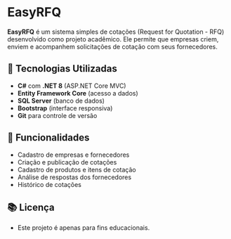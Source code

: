 # EasyRFQ

**EasyRFQ** é um sistema simples de cotações (Request for Quotation - RFQ) desenvolvido como projeto acadêmico. 
Ele permite que empresas criem, enviem e acompanhem solicitações de cotação com seus fornecedores.

## 🧰 Tecnologias Utilizadas

- **C#** com **.NET 8** (ASP.NET Core MVC)
- **Entity Framework Core** (acesso a dados)
- **SQL Server** (banco de dados)
- **Bootstrap** (interface responsiva)
- **Git** para controle de versão

## 🚀 Funcionalidades

- Cadastro de empresas e fornecedores
- Criação e publicação de cotações
- Cadastro de produtos e itens de cotação
- Análise de respostas dos fornecedores
- Histórico de cotações

## 📚 Licença
 
- Este projeto é apenas para fins educacionais.